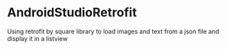 # AndroidStudioRetrofit
Using  retrofit by square library to load images and text from a json file and display it in a listview 
